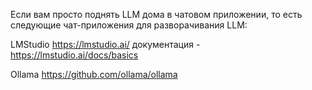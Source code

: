 Если вам просто поднять LLM дома в чатовом приложении, то есть следующие чат-приложения для разворачивания LLM:

LMStudio
https://lmstudio.ai/
документация - https://lmstudio.ai/docs/basics

Ollama
https://github.com/ollama/ollama
